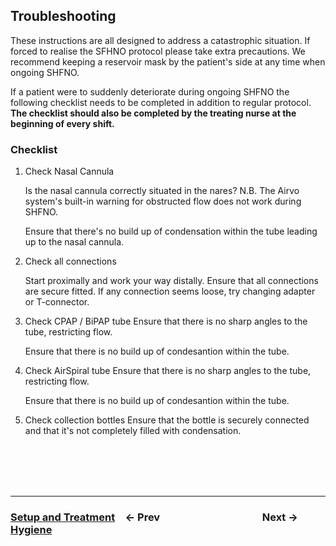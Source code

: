 ## Troubleshooting

These instructions are all designed to address a catastrophic situation. If forced to realise the SFHNO protocol please take extra precautions. We recommend keeping a reservoir mask by the patient's side at any time when ongoing SHFNO.

If a patient were to suddenly deteriorate during ongoing SHFNO the following checklist needs to be completed in addition to regular protocol. **The checklist should also be completed by the treating nurse at the beginning of every shift.**

### Checklist

1. Check Nasal Cannula

   Is the nasal cannula correctly situated in the nares? N.B. The Airvo system's built-in warning for obstructed flow does not work during SHFNO.

   Ensure that there's no build up of condensation within the tube leading up to the nasal cannula.

1. Check all connections

   Start proximally and work your way distally. Ensure that all connections are secure fitted. If any connection seems loose, try changing adapter or T-connector.

1. Check CPAP / BiPAP tube
   Ensure that there is no sharp angles to the tube, restricting flow.

   Ensure that there is no build up of condesantion within the tube.

1. Check AirSpiral tube
   Ensure that there is no sharp angles to the tube, restricting flow.

   Ensure that there is no build up of condesantion within the tube.

1. Check collection bottles
   Ensure that the bottle is securely connected and that it's not completely filled with condensation.

<br /><br /><br /><br />

---

### [**Setup and Treatment**](04%20Setup%20and%20Treatment.md)&emsp;← Prev&emsp;&emsp;&emsp;&emsp;&emsp;&emsp;&emsp;&emsp;&emsp;&emsp;Next →&emsp;[**Hygiene**](06%20Hygiene.md)
